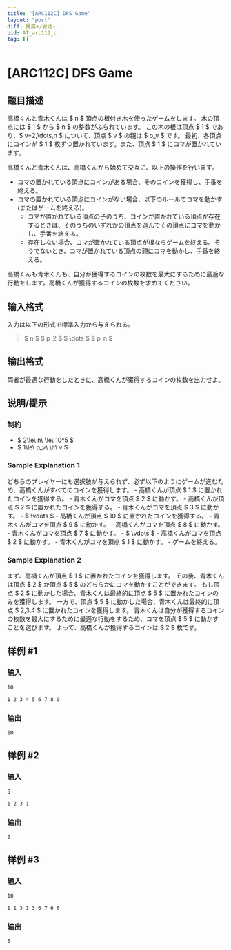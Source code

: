 ```yaml
---
title: "[ARC112C] DFS Game"
layout: "post"
diff: 提高+/省选-
pid: AT_arc112_c
tag: []
---
```


# [ARC112C] DFS Game

## 题目描述

[problemUrl]: https://atcoder.jp/contests/arc112/tasks/arc112_c

高橋くんと青木くんは $ n $ 頂点の根付き木を使ったゲームをします。 木の頂点には $ 1 $ から $ n $ の整数がふられています。 この木の根は頂点 $ 1 $ であり、$ v=2,\dots,n $ について、頂点 $ v $ の親は $ p_v $ です。 最初、各頂点にコインが $ 1 $ 枚ずつ置かれています。また、頂点 $ 1 $ にコマが置かれています。

高橋くんと青木くんは、高橋くんから始めて交互に、以下の操作を行います。

- コマの置かれている頂点にコインがある場合、そのコインを獲得し、手番を終える。
- コマの置かれている頂点にコインがない場合、以下のルールでコマを動かす (またはゲームを終える)。
  - コマが置かれている頂点の子のうち、コインが置かれている頂点が存在するときは、そのうちのいずれかの頂点を選んでその頂点にコマを動かし、手番を終える。
  - 存在しない場合、コマが置かれている頂点が根ならゲームを終える。そうでないとき、コマが置かれている頂点の親にコマを動かし、手番を終える。

高橋くんも青木くんも、自分が獲得するコインの枚数を最大にするために最適な行動をします。高橋くんが獲得するコインの枚数を求めてください。

## 输入格式

入力は以下の形式で標準入力から与えられる。

> $ n $ $ p_2 $ $ \dots $ $ p_n $

## 输出格式

両者が最適な行動をしたときに、高橋くんが獲得するコインの枚数を出力せよ。

## 说明/提示

### 制約

- $ 2\le\ n\ \le\ 10^5 $
- $ 1\le\ p_v\ \lt\ v $

### Sample Explanation 1

どちらのプレイヤーにも選択肢が与えられず、必ず以下のようにゲームが進むため、高橋くんがすべてのコインを獲得します。 - 高橋くんが頂点 $ 1 $ に置かれたコインを獲得する。 - 青木くんがコマを頂点 $ 2 $ に動かす。 - 高橋くんが頂点 $ 2 $ に置かれたコインを獲得する。 - 青木くんがコマを頂点 $ 3 $ に動かす。 - $ \vdots $ - 高橋くんが頂点 $ 10 $ に置かれたコインを獲得する。 - 青木くんがコマを頂点 $ 9 $ に動かす。 - 高橋くんがコマを頂点 $ 8 $ に動かす。 - 青木くんがコマを頂点 $ 7 $ に動かす。 - $ \vdots $ - 高橋くんがコマを頂点 $ 2 $ に動かす。 - 青木くんがコマを頂点 $ 1 $ に動かす。 - ゲームを終える。

### Sample Explanation 2

まず、高橋くんが頂点 $ 1 $ に置かれたコインを獲得します。 その後、青木くんは頂点 $ 2 $ か頂点 $ 5 $ のどちらかにコマを動かすことができます。 もし頂点 $ 2 $ に動かした場合、青木くんは最終的に頂点 $ 5 $ に置かれたコインのみを獲得します。 一方で、頂点 $ 5 $ に動かした場合、青木くんは最終的に頂点 $ 2,3,4 $ に置かれたコインを獲得します。 青木くんは自分が獲得するコインの枚数を最大にするために最適な行動をするため、コマを頂点 $ 5 $ に動かすことを選びます。 よって、高橋くんが獲得するコインは $ 2 $ 枚です。

## 样例 #1

### 输入

```
10
1 2 3 4 5 6 7 8 9
```

### 输出

```
10
```

## 样例 #2

### 输入

```
5
1 2 3 1
```

### 输出

```
2
```

## 样例 #3

### 输入

```
10
1 1 3 1 3 6 7 6 6
```

### 输出

```
5
```

